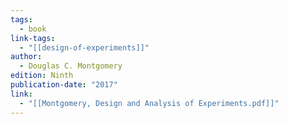 ```yaml
---
tags:
  - book
link-tags:
  - "[[design-of-experiments]]"
author:
  - Douglas C. Montgomery
edition: Ninth
publication-date: "2017"
link:
  - "[[Montgomery, Design and Analysis of Experiments.pdf]]"
---
```




